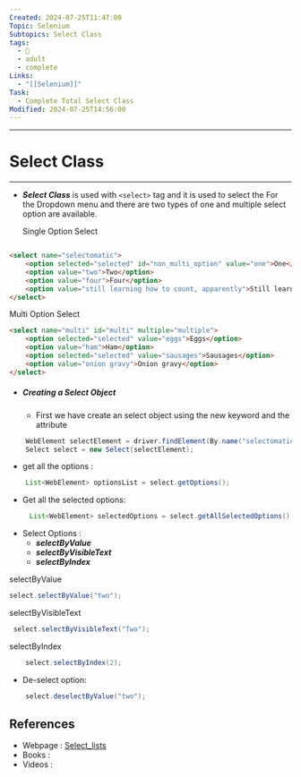 ```yaml
---
Created: 2024-07-25T11:47:00
Topic: Selenium
Subtopics: Select Class
tags:
  - 🦋
  - adult
  - complete
Links:
  - "[[Selenium]]"
Task:
  - Complete Total Select Class
Modified: 2024-07-25T14:56:00
---
```



---

# Select Class
---
- ***Select Class*** is used with `<select>` tag and it is used to select the For the Dropdown menu and there are two types of  one and multiple select option are available.
  
  Single Option Select
  
```html

<select name="selectomatic">
    <option selected="selected" id="non_multi_option" value="one">One</option>
    <option value="two">Two</option>
    <option value="four">Four</option>
    <option value="still learning how to count, apparently">Still learning how to count, apparently</option>
</select>

```


Multi Option Select 

```html
<select name="multi" id="multi" multiple="multiple">
    <option selected="selected" value="eggs">Eggs</option>
    <option value="ham">Ham</option>
    <option selected="selected" value="sausages">Sausages</option>
    <option value="onion gravy">Onion gravy</option>
</select>

```

- ##### Creating a Select Object 

  - First we have create an select object using the new keyword and the attribute 

```java
	WebElement selectElement = driver.findElement(By.name("selectomatic"));
	Select select = new Select(selectElement);
```

 - get all the options  :
 ```java
	 List<WebElement> optionsList = select.getOptions();
```

- Get all the selected options:
  
``` java
	 List<WebElement> selectedOptions = select.getAllSelectedOptions();

```

- Select Options :
	- ***selectByValue***
	- ***selectByVisibleText***
	- ***selectByIndex***

 selectByValue
 ```java
 select.selectByValue("two");
```
selectByVisibleText
```java
 select.selectByVisibleText("Two");
```
selectByIndex
```java
	select.selectByIndex(2);
```
- De-select option:
```java
	select.deselectByValue("two");
```


## References
- Webpage : [Select_lists](https://www.selenium.dev/documentation/webdriver/support_features/select_lists/)
- Books   :
- Videos  :
